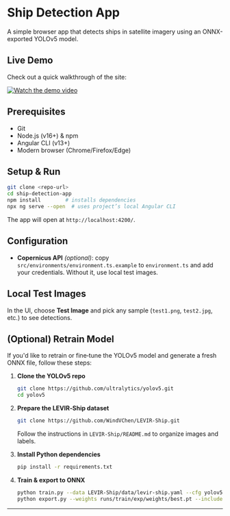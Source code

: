 # Ship Detection App

A simple browser app that detects ships in satellite imagery using an ONNX-exported YOLOv5 model.

## Live Demo

Check out a quick walkthrough of the site:

[![Watch the demo video](https://img.youtube.com/vi/MBDnOt4wJqg/0.jpg)](https://youtu.be/MBDnOt4wJqg)


## Prerequisites

- Git
- Node.js (v16+) & npm
- Angular CLI (v13+)
- Modern browser (Chrome/Firefox/Edge)

## Setup & Run

```bash
git clone <repo-url>
cd ship-detection-app
npm install        # installs dependencies
npx ng serve --open  # uses project’s local Angular CLI
```

The app will open at `http://localhost:4200/`.

## Configuration

- **Copernicus API** *(optional)*: copy `src/environments/environment.ts.example` to `environment.ts` and add your credentials. Without it, use local test images.

## Local Test Images

In the UI, choose **Test Image** and pick any sample (`test1.png`, `test2.jpg`, etc.) to see detections.

## (Optional) Retrain Model

If you'd like to retrain or fine‑tune the YOLOv5 model and generate a fresh ONNX file, follow these steps:

1. **Clone the YOLOv5 repo**

   ```bash
   git clone https://github.com/ultralytics/yolov5.git
   cd yolov5
   ```

2. **Prepare the LEVIR‑Ship dataset**

   ```bash
   git clone https://github.com/WindVChen/LEVIR-Ship.git
   ```

   Follow the instructions in `LEVIR-Ship/README.md` to organize images and labels.

3. **Install Python dependencies**

   ```bash
   pip install -r requirements.txt
   ```

4. **Train & export to ONNX**

   ```bash
   python train.py --data LEVIR-Ship/data/levir-ship.yaml --cfg yolov5s.yaml --epochs 100
   python export.py --weights runs/train/exp/weights/best.pt --include onnx
   ```

---

